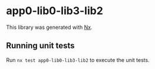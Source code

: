 # app0-lib0-lib3-lib2

This library was generated with [Nx](https://nx.dev).

## Running unit tests

Run `nx test app0-lib0-lib3-lib2` to execute the unit tests.
